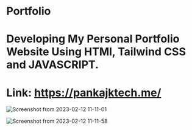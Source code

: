 # Portfolio
<h1>Developing My Personal Portfolio Website Using HTMl, Tailwind CSS and JAVASCRIPT. </h1>


# Link: https://pankajktech.me/


![Screenshot from 2023-02-12 11-11-01](https://user-images.githubusercontent.com/89023470/218295047-df36ce76-e2b5-4798-b483-d7e34845c872.png)

![Screenshot from 2023-02-12 11-11-58](https://user-images.githubusercontent.com/89023470/218295066-022dac0e-c88a-4ac6-89f3-a1941889bcc4.png)
